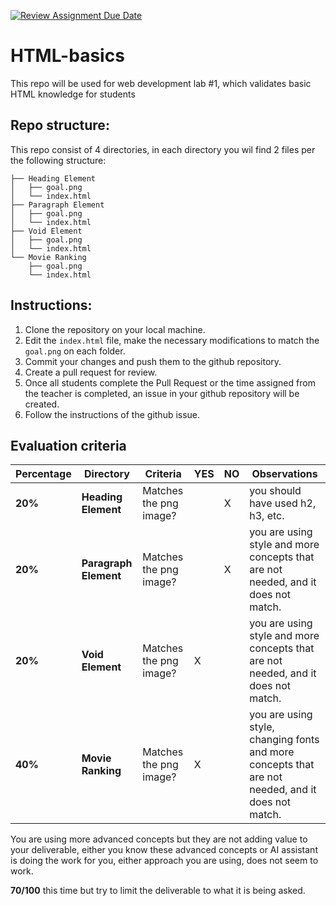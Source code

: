 [![Review Assignment Due Date](https://classroom.github.com/assets/deadline-readme-button-22041afd0340ce965d47ae6ef1cefeee28c7c493a6346c4f15d667ab976d596c.svg)](https://classroom.github.com/a/Hx4eNJ8q)
# HTML-basics
This repo will be used for web development lab #1, which validates basic HTML knowledge for students

## Repo structure:

This repo consist of 4 directories, in each directory you wil find 2 files per the following structure:<br />
```
├── Heading Element
│   ├── goal.png
│   └── index.html
├── Paragraph Element
│   ├── goal.png
│   └── index.html
├── Void Element
│   ├── goal.png
│   └── index.html
└── Movie Ranking
    ├── goal.png
    └── index.html
```
## Instructions:
1. Clone the repository on your local machine.
2. Edit the <code>index.html</code> file,  make the necessary modifications to match the <code>goal.png</code> on each folder.
3. Commit your changes and push them to the github repository.
4. Create a pull request for review.
5. Once all students complete the Pull Request or the time assigned from the teacher is completed, an issue in your github repository will be created.
6. Follow the instructions of the github issue.

## Evaluation criteria

|  **Percentage**       |**Directory**       | **Criteria**                                   | **YES**       | **NO**        | **Observations** | 
|------------------------------------------|------------------------------------------|-----------------------------------------------|-------------------------------|--------------------------|--------------------------|
|  **20%**  |**Heading Element**  | Matches the png image?   |    |  X        |      you should have used h2, h3, etc. | 
| **20%**  |**Paragraph Element** | Matches the png image?               |        | X  |  you are using style and more concepts that are not needed, and it does not match.  | 
| **20%**  |**Void Element**      | Matches the png image?       |  X      | | you are using style and more concepts that are not needed, and it does not match. | 
| **40%**  |**Movie Ranking** | Matches the png image?         |  X  |    |you are using style, changing fonts and more concepts that are not needed, and it does not match. | 

You are using more advanced concepts but they are not adding value to your deliverable, either you know these advanced concepts or AI assistant is doing the work for you, either approach you are using, does not seem to work.

**70/100** this time but try to limit the deliverable to what it is being asked.

